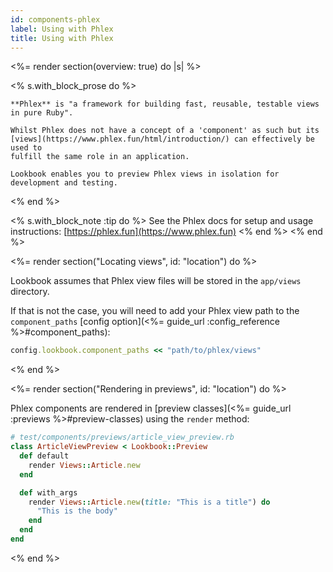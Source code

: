 ```yaml
---
id: components-phlex
label: Using with Phlex
title: Using with Phlex
---
```


<%= render section(overview: true) do |s| %>

  <% s.with_block_prose do %>
    
    **Phlex** is "a framework for building fast, reusable, testable views in pure Ruby".

    Whilst Phlex does not have a concept of a 'component' as such but its [views](https://www.phlex.fun/html/introduction/) can effectively be used to
    fulfill the same role in an application.

    Lookbook enables you to preview Phlex views in isolation for development and testing. 

  <% end %>

  <% s.with_block_note :tip do %>
    See the Phlex docs for setup and usage instructions: [https://phlex.fun](https://www.phlex.fun)
  <% end %>
<% end %>

<%= render section("Locating views", id: "location") do %>

  Lookbook assumes that Phlex view files will be stored in the `app/views` directory.

  If that is not the case, you will need to add your Phlex view path to the `component_paths` [config option](<%= guide_url :config_reference %>#component_paths):

  ```rb
  config.lookbook.component_paths << "path/to/phlex/views"
  ```

<% end %>

<%= render section("Rendering in previews", id: "location") do %>

  Phlex components are rendered in [preview classes](<%= guide_url :previews %>#preview-classes) using the `render` method:

  ```rb
  # test/components/previews/article_view_preview.rb
  class ArticleViewPreview < Lookbook::Preview
    def default
      render Views::Article.new
    end

    def with_args
      render Views::Article.new(title: "This is a title") do
        "This is the body"
      end
    end
  end
  ```
<% end %>